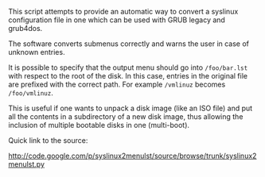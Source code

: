 This script attempts to provide an automatic way to convert a syslinux configuration file in one which can be used with GRUB legacy and grub4dos.

The software converts submenus correctly and warns the user in case of unknown entries.

It is possible to specify that the output menu should go into `/foo/bar.lst` with respect to the root of the disk. In this case, entries in the original file are prefixed with the correct path. For example `/vmlinuz` becomes `/foo/vmlinuz`.

This is useful if one wants to unpack a disk image (like an ISO file) and put all the contents in a subdirectory of a new disk image, thus allowing the inclusion of multiple bootable disks in one (multi-boot).

Quick link to the source:

http://code.google.com/p/syslinux2menulst/source/browse/trunk/syslinux2menulst.py